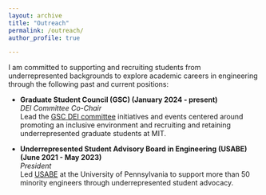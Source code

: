 ```yaml
---
layout: archive
title: "Outreach"
permalink: /outreach/
author_profile: true

---
```


I am committed to supporting and recruiting students from underrepresented backgrounds to explore academic careers in engineering through the following past and current positions:

- **Graduate Student Council (GSC) (January 2024 - present)** \
_DEI Committee Co-Chair_ \
Lead the [GSC DEI committee](https://gsc.mit.edu/about/committees/dei/ "GSC DEI committee") initiatives and events centered around promoting an inclusive environment and recruiting and retaining underrepresented graduate students at MIT. 

- **Underrepresented Student Advisory Board in Engineering (USABE) (June 2021 - May 2023)** \
_President_ \
Led [USABE](https://www.usabepenn.com/ "USABE") at the University of Pennsylvania to support more than 50 minority
engineers through underrepresented student advocacy.
